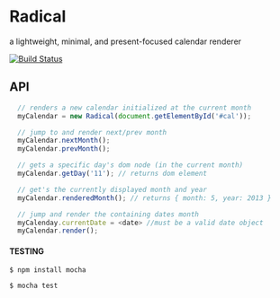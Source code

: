 # Radical
a lightweight, minimal, and present-focused calendar renderer

[![Build Status](https://travis-ci.org/samccone/radical.png)](https://travis-ci.org/samccone/radical)

API
---

```js
  // renders a new calendar initialized at the current month
  myCalendar = new Radical(document.getElementById('#cal'));

  // jump to and render next/prev month
  myCalendar.nextMonth();
  myCalendar.prevMonth();

  // gets a specific day's dom node (in the current month)
  myCalendar.getDay('11'); // returns dom element

  // get's the currently displayed month and year
  myCalendar.renderedMonth(); // returns { month: 5, year: 2013 }

  // jump and render the containing dates month
  myCalenday.currentDate = <date> //must be a valid date object
  myCalendar.render();
```


#### TESTING

`$ npm install mocha `

`$ mocha test `
